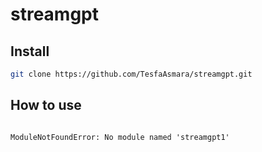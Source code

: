 # streamgpt

<!-- WARNING: THIS FILE WAS AUTOGENERATED! DO NOT EDIT! -->

## Install

``` sh
git clone https://github.com/TesfaAsmara/streamgpt.git
```

## How to use

``` python
```

    ModuleNotFoundError: No module named 'streamgpt1'
